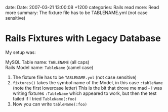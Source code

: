 date: Date: 2007-03-21 13:00:08 +1200
categories: Rails
read more: Read more
summary: The fixture file has to be TABLENAME.yml (not case sensitive)

# Rails Fixtures with Legacy Database

My setup was:

MySQL Table name: `TABLENAME` (all caps)  
Rails Model name: `TableName` (camel case)

1. The fixture file has to be `TABLENAME.yml` (not case sensitive)
2. `fixtures()` takes the symbol name of the Model, in this case `:tableName` (note the first lowercase letter) This is the bit that drove me mad - i was writing fixtures `:TableName` which appeared to work, but then the test failed if I tried `TableName(:foo)`
3. Now you can write `tableName(:foo)`